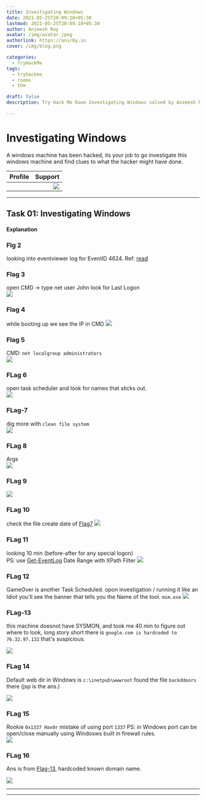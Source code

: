 ```yaml
---
title: Investigating Windows
date: 2021-05-25T20:09:18+05:30
lastmod: 2021-05-25T20:09:18+05:30
author: Animesh Roy
avatar: /img/avatar.jpeg
authorlink: https://anir0y.in
cover: /img/blog.png

categories:
  - TryHackMe
tags:
  - tryhackme
  - rooms
  - thm

draft: false
description: Try Hack Me Room Investigating Windows solved by Animesh Roy. this is a walkthough. read more...

---
```

# Investigating Windows
A windows machine has been hacked, its your job to go investigate this windows machine and find clues to what the hacker might have done.



|Profile|Support|
|:-----|-----:|
|<script src="https://tryhackme.com/badge/434937"></script>|<a href="https://www.buymeacoffee.com/anir0y"><img src="https://img.buymeacoffee.com/button-api/?text=Cheers!!!&emoji=🍺&slug=anir0y&button_colour=BD5FFF&font_colour=ffffff&font_family=Lato&outline_colour=000000&coffee_colour=FFDD00"></a>|



<!-- Amazon Ads-->

<script type="text/javascript" language="javascript">
      var aax_size='300x250';
      var aax_pubname = 'anir0y-21';
      var aax_src='302';
    </script>
<script type="text/javascript" language="javascript" src="https://c.amazon-adsystem.com/aax2/assoc.js"></script>
<!-- Amazon Ads-->
---

## Task 01: Investigating Windows
<!--
### Flags Task.1


|Flag ID|Question|Goes here|
|-|:---:|:---|
|1|Whats the version and year of the windows machine?|`ans`|
|2|Which user logged in last?|`Administrator`|
|3|When did John log onto the system last?|`03/02/2019 5:48:32 PM`|
|4|What IP does the system connect to when it first starts?|`10.34.2.3`|
|5|What two accounts had administrative privileges (other than the Administrator user)|`Jenny,Guest`|
|6|Whats the name of the scheduled task that is malicous|`clean file system`|
|7|What file was the task trying to run daily?|`nc.ps1`|
|8|What port did this file listen locally for?|`1348`|
|9|When did Jenny last logon?|`never`|
|10|At what date did the compromise take place?|`03/02/2019`|
|11|At what time did Windows first assign special privileges to a new logon?|`03/02/2019 4:04:49 PM`|
|12|What tool was used to get Windows passwords?|`mimikatz`|
|13|What was the attackers external control and command servers IP?|`76.32.97.132`|
|14|What was the extension name of the shell uploaded via the servers website?|`.jsp`|
|15|What was the last port the attacker opened?|`1337`|
|16|Check for DNS poisoning, what site was targeted?|`google.com`|

-->

#### Explanation

### Flg 2
looking into eventviewer log for EventID 4624. Ref: [read](https://docs.microsoft.com/en-us/windows/security/threat-protection/auditing/event-4624)

### Flag 3 
open CMD -> type net user John
look for Last Logon   
![](https://i.imgur.com/dQ1djOm.png)

### Flag 4
while booting up we see the IP in CMD
![](https://i.imgur.com/w1hkL7y.png)

### Flag 5
CMD: `net localgroup administrators`   
![](https://i.imgur.com/CoI1GHD.png)

### FLag 6 
open task scheduler and look for names that sticks out.   
![](https://i.imgur.com/uWrrf23.png)

### FLag-7
dig more with `clean file system`  
![](https://i.imgur.com/YES0F6P.png)

### FLag 8
Args   
![](https://i.imgur.com/YES0F6P.png)


### FLag 9
![](https://i.imgur.com/4uzm1Zo.png)

### FLag 10 
check the file create date of [Flag7](#flag-7)
![](https://i.imgur.com/qMrT8Zr.png)

### FLag 11
looking 10 min (before-after for any special logon)   
PS: use [Get-EventLog](https://docs.microsoft.com/en-us/powershell/module/microsoft.powershell.management/get-eventlog?view=powershell-5.1) Date Range with XPath Filter
![](https://i.imgur.com/8IG9Nar.png)

### FLag 12
GameOver is another Task Scheduled. opon investigation / running it like an Idiot you'll see the banner that tells you the Name of the tool. 
`mim.exe` 
![](https://i.imgur.com/lkb2Z1k.png)

### FLag-13
this machine doesnot have SYSMON, and took me 40 min to figure out where to look, long story short there is `google.com is hardcoded to 76.32.97.132` that's suspicious. 

![](https://i.imgur.com/uNKqh9E.png)

### FLag 14
Default web dir in Windows is `c:\inetpub\wwwroot` found the file `backddoors` there (jsp is the ans.)

![](https://i.imgur.com/qqFtsJj.png)

### FLag 15
Rookie `0x1337 Hax0r` mistake of using port `1337` 
PS: in Windows port can be open/close manually using Windosws built in firewall rules.   
![](https://i.imgur.com/AQvldFm.png)


### FLag 16
Ans is from [Flag-13](#flag-13), hardcoded known domain name. 

![](https://i.imgur.com/uNKqh9E.png)


---
<!-- Amazon Ads-->

<script type="text/javascript" language="javascript">
      var aax_size='300x250';
      var aax_pubname = 'anir0y-21';
      var aax_src='302';
    </script>
<script type="text/javascript" language="javascript" src="https://c.amazon-adsystem.com/aax2/assoc.js"></script>
<!-- Amazon Ads-->

---